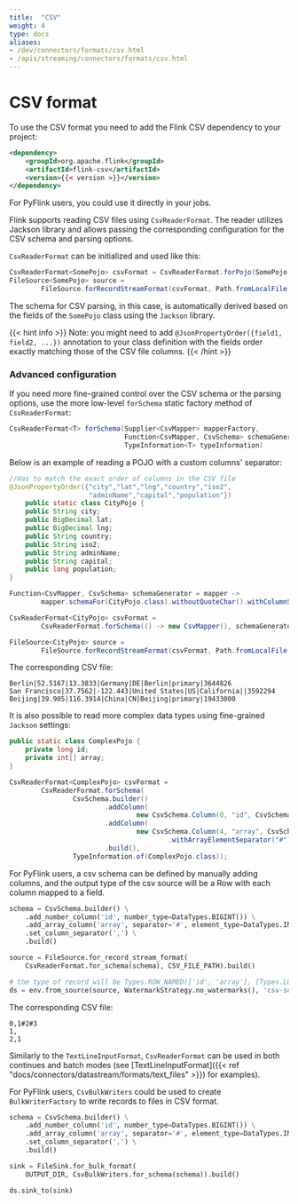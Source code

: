 ```yaml
---
title:  "CSV"
weight: 4
type: docs
aliases:
- /dev/connectors/formats/csv.html
- /apis/streaming/connectors/formats/csv.html
---
```

<!--
Licensed to the Apache Software Foundation (ASF) under one
or more contributor license agreements.  See the NOTICE file
distributed with this work for additional information
regarding copyright ownership.  The ASF licenses this file
to you under the Apache License, Version 2.0 (the
"License"); you may not use this file except in compliance
with the License.  You may obtain a copy of the License at

  http://www.apache.org/licenses/LICENSE-2.0

Unless required by applicable law or agreed to in writing,
software distributed under the License is distributed on an
"AS IS" BASIS, WITHOUT WARRANTIES OR CONDITIONS OF ANY
KIND, either express or implied.  See the License for the
specific language governing permissions and limitations
under the License.
-->


# CSV format

To use the CSV format you need to add the Flink CSV dependency to your project:

```xml
<dependency>
	<groupId>org.apache.flink</groupId>
	<artifactId>flink-csv</artifactId>
	<version>{{< version >}}</version>
</dependency>
```

For PyFlink users, you could use it directly in your jobs.

Flink supports reading CSV files using `CsvReaderFormat`. The reader utilizes Jackson library and allows passing the corresponding configuration for the CSV schema and parsing options.

`CsvReaderFormat` can be initialized and used like this:
```java
CsvReaderFormat<SomePojo> csvFormat = CsvReaderFormat.forPojo(SomePojo.class);
FileSource<SomePojo> source = 
        FileSource.forRecordStreamFormat(csvFormat, Path.fromLocalFile(...)).build();
```

The schema for CSV parsing, in this case, is automatically derived based on the fields of the `SomePojo` class using the `Jackson` library.

{{< hint info >}}
Note: you might need to add `@JsonPropertyOrder({field1, field2, ...})` annotation to your class definition with the fields order exactly matching those of the CSV file columns.
{{< /hint >}}

### Advanced configuration

If you need more fine-grained control over the CSV schema or the parsing options, use the more low-level `forSchema` static factory method of `CsvReaderFormat`:

```java
CsvReaderFormat<T> forSchema(Supplier<CsvMapper> mapperFactory, 
                             Function<CsvMapper, CsvSchema> schemaGenerator, 
                             TypeInformation<T> typeInformation) 
```
Below is an example of reading a POJO with a custom columns' separator:
```java
//Has to match the exact order of columns in the CSV file
@JsonPropertyOrder({"city","lat","lng","country","iso2",
                    "adminName","capital","population"})
    public static class CityPojo {
    public String city;
    public BigDecimal lat;
    public BigDecimal lng;
    public String country;
    public String iso2;
    public String adminName;
    public String capital;
    public long population;
}

Function<CsvMapper, CsvSchema> schemaGenerator = mapper ->
        mapper.schemaFor(CityPojo.class).withoutQuoteChar().withColumnSeparator('|');

CsvReaderFormat<CityPojo> csvFormat =
        CsvReaderFormat.forSchema(() -> new CsvMapper(), schemaGenerator, TypeInformation.of(CityPojo.class));

FileSource<CityPojo> source =
        FileSource.forRecordStreamFormat(csvFormat, Path.fromLocalFile(...)).build();
```
The corresponding CSV file:
```
Berlin|52.5167|13.3833|Germany|DE|Berlin|primary|3644826
San Francisco|37.7562|-122.443|United States|US|California||3592294
Beijing|39.905|116.3914|China|CN|Beijing|primary|19433000
```
It is also possible to read more complex data types using fine-grained `Jackson` settings:
```java
public static class ComplexPojo {
    private long id;
    private int[] array;
}

CsvReaderFormat<ComplexPojo> csvFormat =
        CsvReaderFormat.forSchema(
                CsvSchema.builder()
                        .addColumn(
                                new CsvSchema.Column(0, "id", CsvSchema.ColumnType.NUMBER))
                        .addColumn(
                                new CsvSchema.Column(4, "array", CsvSchema.ColumnType.ARRAY)
                                        .withArrayElementSeparator("#"))
                        .build(),
                TypeInformation.of(ComplexPojo.class));
```

For PyFlink users, a csv schema can be defined by manually adding columns, and the output type of the csv source will be a Row with each column mapped to a field.
```python
schema = CsvSchema.builder() \
    .add_number_column('id', number_type=DataTypes.BIGINT()) \
    .add_array_column('array', separator='#', element_type=DataTypes.INT()) \
    .set_column_separator(',') \
    .build()

source = FileSource.for_record_stream_format(
    CsvReaderFormat.for_schema(schema), CSV_FILE_PATH).build()

# the type of record will be Types.ROW_NAMED(['id', 'array'], [Types.LONG(), Types.LIST(Types.INT())])
ds = env.from_source(source, WatermarkStrategy.no_watermarks(), 'csv-source')
```

The corresponding CSV file:
```
0,1#2#3
1,
2,1
```

Similarly to the `TextLineInputFormat`, `CsvReaderFormat` can be used in both continues and batch modes (see [TextLineInputFormat]({{< ref "docs/connectors/datastream/formats/text_files" >}})  for examples).

For PyFlink users, `CsvBulkWriters` could be used to create `BulkWriterFactory` to write records to files in CSV format.

```python
schema = CsvSchema.builder() \
    .add_number_column('id', number_type=DataTypes.BIGINT()) \
    .add_array_column('array', separator='#', element_type=DataTypes.INT()) \
    .set_column_separator(',') \
    .build()

sink = FileSink.for_bulk_format(
    OUTPUT_DIR, CsvBulkWriters.for_schema(schema)).build()

ds.sink_to(sink)
```
